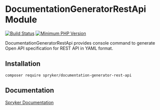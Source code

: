 # DocumentationGeneratorRestApi Module
[![Build Status](https://travis-ci.org/spryker/documentation-generator-rest-api.svg)](https://travis-ci.org/spryker/documentation-generator-rest-api)
[![Minimum PHP Version](https://img.shields.io/badge/php-%3E%3D%207.3-8892BF.svg)](https://php.net/)

DocumentationGeneratorRestApi provides console command to generate Open API specification for REST API in YAML format.

## Installation

```
composer require spryker/documentation-generator-rest-api
```

## Documentation

[Spryker Documentation](https://academy.spryker.com/developing_with_spryker/module_guide/modules.html)
